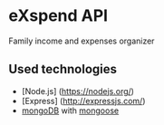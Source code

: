 # eXspend API
Family income and expenses organizer
## Used technologies
- [Node.js] (https://nodejs.org/)
- [Express] (http://expressjs.com/)
- [mongoDB](https://www.mongodb.org/) with [mongoose](http://mongoosejs.com/)